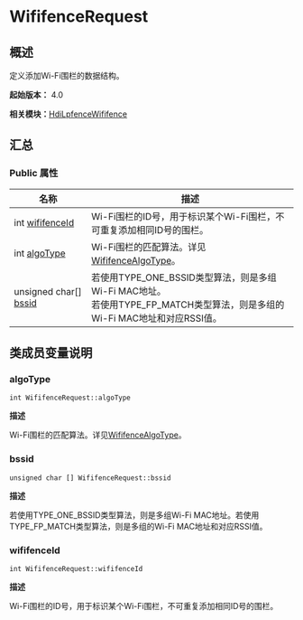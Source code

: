 # WififenceRequest


## 概述

定义添加Wi-Fi围栏的数据结构。

**起始版本：** 4.0

**相关模块：**[HdiLpfenceWififence](_hdi_lpfence_wififence.md)


## 汇总


### Public 属性

| 名称 | 描述 | 
| -------- | -------- |
| int [wififenceId](#wififenceid) | Wi-Fi围栏的ID号，用于标识某个Wi-Fi围栏，不可重复添加相同ID号的围栏。 | 
| int [algoType](#algotype) | Wi-Fi围栏的匹配算法。详见[WififenceAlgoType](_hdi_lpfence_wififence.md#wififencealgotype)。 | 
| unsigned char[] [bssid](#bssid) | 若使用TYPE_ONE_BSSID类型算法，则是多组Wi-Fi MAC地址。<br/>若使用TYPE_FP_MATCH类型算法，则是多组的Wi-Fi MAC地址和对应RSSI值。 | 


## 类成员变量说明


### algoType

```
int WififenceRequest::algoType
```

**描述**


Wi-Fi围栏的匹配算法。详见[WififenceAlgoType](_hdi_lpfence_wififence.md#wififencealgotype)。


### bssid

```
unsigned char [] WififenceRequest::bssid
```

**描述**


若使用TYPE_ONE_BSSID类型算法，则是多组Wi-Fi MAC地址。若使用TYPE_FP_MATCH类型算法，则是多组的Wi-Fi MAC地址和对应RSSI值。


### wififenceId

```
int WififenceRequest::wififenceId
```

**描述**


Wi-Fi围栏的ID号，用于标识某个Wi-Fi围栏，不可重复添加相同ID号的围栏。
